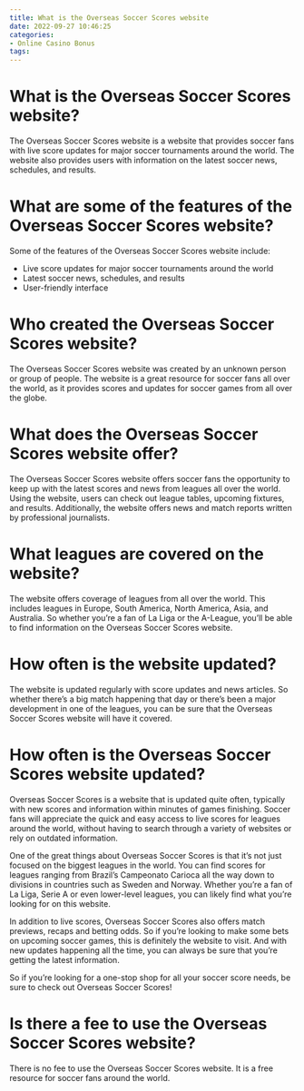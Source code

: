 ```yaml
---
title: What is the Overseas Soccer Scores website
date: 2022-09-27 10:46:25
categories:
- Online Casino Bonus
tags:
---
```



#  What is the Overseas Soccer Scores website?

The Overseas Soccer Scores website is a website that provides soccer fans with live score updates for major soccer tournaments around the world. The website also provides users with information on the latest soccer news, schedules, and results.

# What are some of the features of the Overseas Soccer Scores website?

Some of the features of the Overseas Soccer Scores website include:

- Live score updates for major soccer tournaments around the world
- Latest soccer news, schedules, and results
- User-friendly interface

#  Who created the Overseas Soccer Scores website?

The Overseas Soccer Scores website was created by an unknown person or group of people. The website is a great resource for soccer fans all over the world, as it provides scores and updates for soccer games from all over the globe.

#  What does the Overseas Soccer Scores website offer?

The Overseas Soccer Scores website offers soccer fans the opportunity to keep up with the latest scores and news from leagues all over the world. Using the website, users can check out league tables, upcoming fixtures, and results. Additionally, the website offers news and match reports written by professional journalists.

# What leagues are covered on the website?

The website offers coverage of leagues from all over the world. This includes leagues in Europe, South America, North America, Asia, and Australia. So whether you’re a fan of La Liga or the A-League, you’ll be able to find information on the Overseas Soccer Scores website.

# How often is the website updated?

The website is updated regularly with score updates and news articles. So whether there’s a big match happening that day or there’s been a major development in one of the leagues, you can be sure that the Overseas Soccer Scores website will have it covered.

#  How often is the Overseas Soccer Scores website updated?

Overseas Soccer Scores is a website that is updated quite often, typically with new scores and information within minutes of games finishing. Soccer fans will appreciate the quick and easy access to live scores for leagues around the world, without having to search through a variety of websites or rely on outdated information.

One of the great things about Overseas Soccer Scores is that it’s not just focused on the biggest leagues in the world. You can find scores for leagues ranging from Brazil’s Campeonato Carioca all the way down to divisions in countries such as Sweden and Norway. Whether you’re a fan of La Liga, Serie A or even lower-level leagues, you can likely find what you’re looking for on this website.

In addition to live scores, Overseas Soccer Scores also offers match previews, recaps and betting odds. So if you’re looking to make some bets on upcoming soccer games, this is definitely the website to visit. And with new updates happening all the time, you can always be sure that you’re getting the latest information.

So if you’re looking for a one-stop shop for all your soccer score needs, be sure to check out Overseas Soccer Scores!

#  Is there a fee to use the Overseas Soccer Scores website?

There is no fee to use the Overseas Soccer Scores website. It is a free resource for soccer fans around the world.